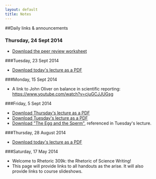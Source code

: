 ```yaml
---
layout: default
title: Notes
---
```


##Daily links & announcements

### Thursday, 24 Sept 2014
* [Download the peer review worksheet](documents/peerReview_rhetAnal.docx)

###Tuesday, 23 Sept 2014
* [Download today's lecture as a PDF](documents/lecture_9-23-14.pdf)

###Monday, 15 Sept 2014
* A link to John Oliver on balance in scientific reporting: https://www.youtube.com/watch?v=cjuGCJJUGsg


###Friday, 5 Sept 2014
* [Download Thursday's lecture as a PDF](documents/lecture_9-4.pdf)
* [Download Tuesday's lecture as a PDF](documents/lecture_9-2.pdf)
* [Download "The Egg and the Sperm"](documents/theeggandthesperm.pdf), referenced in Tuesday's lecture.  

###Thursday, 28 August 2014
* [Download today's lecture as a PDF](documents/lecture_8-28.pdf)

###Saturday, 17 May 2014
* Welcome to Rhetoric 309k: the Rhetoric of Science Writing!
* This page will provide links to all handouts as the arise. It will also provide links to course slideshows.  